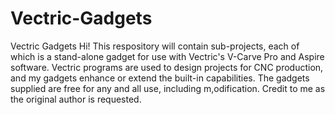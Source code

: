 # Vectric-Gadgets
Vectric Gadgets
Hi!  This respository will contain sub-projects, each of which is a stand-alone gadget for use with Vectric's V-Carve Pro and Aspire software.  Vectric programs are used to design projects for CNC production, and my gadgets enhance or extend the built-in capabilities.  The gadgets supplied are free for any and all use, including m,odification.  Credit to me as the original author is requested.
